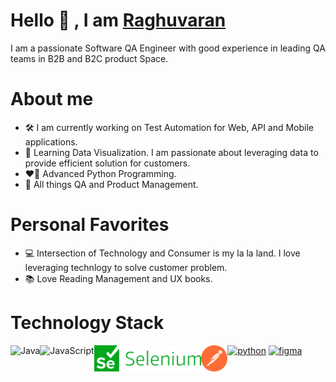 # Hello 👋 , I am [Raghuvaran](https://github.com/Raghuvarants)
I am a passionate Software QA Engineer with good experience in leading QA teams in B2B and B2C product Space. 

# About me

* 🛠️ I am currently working on Test Automation for Web, API and Mobile applications.
* 🚀 Learning Data Visualization. I am passionate about leveraging data to provide efficient solution for customers. 
* ❤️‍🔥 Advanced Python Programming.
* 🔗 All things QA and Product Management.

# Personal Favorites

* 💻 Intersection of Technology and Consumer is my la la land. I love leveraging technlogy to solve customer problem.
* 📚 Love Reading Management and UX books.

# Technology Stack
<a href="https://www.python.org" target="_blank"><img aligh="left" alt="python" height="42px" src="https://github.com/Raghuvarants/README_icons/blob/main/language_and_tools/square/python/python.svg"></a>
<a href="https://www.java.com" target="_blank"><img align="left" alt="Java" height ="42px" src="https://github.com/Raghuvarants/README_icons/blob/main/language_and_tools/square/java/java.svg"></a>
<a href="https://www.figma.com/" target="_blank"> <img src="https://github.com/Raghuvarants/README_icons/blob/main/language_and_tools/square/figma/figma.svg" alt="figma" height='42px'/> </a>
<a href="https://developer.mozilla.org/en-US/docs/Web/JavaScript" target="_blank"> <img align="left" alt="JavaScript" height ="42px"  src="https://github.com/Raghuvarants/README_icons/blob/main/language_and_tools/square/javascript/javascript.svg"></a>
<a href="https://www.selenium.dev/" target="_blank"> <img align="left" alt="Selenium" height ="42px"  src="https://github.com/Raghuvarants/README_icons/blob/main/language_and_tools/square/QA%20TOOLS/Selenium_logo.png"></a>
<a href="https://www.postman.com/" target="_blank"> <img align="left" alt="Postman" height ="42px"  src="https://github.com/Raghuvarants/README_icons/blob/main/language_and_tools/square/QA%20TOOLS/postman-logo-icon-orange.svg"></a>






